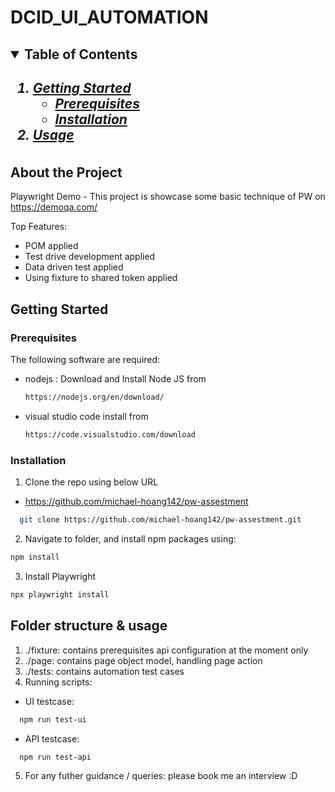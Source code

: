 # DCID_UI_AUTOMATION

<!-- TABLE OF CONTENTS -->
<h2>
    <details open="open">
        <summary class="normal">Table of Contents</summary>
        <h5>
          <ol>
            <li>
              <a href="#about the Project">Getting Started</a>
              <ul>
                <li><a href="#prerequisites">Prerequisites</a>
                <li><a href="#installation">Installation</a>
              </ul>
            </li>
            <li><a href="#folder structure & usage">Usage</a></li>
          </ol>
        </h5>    
    </details>
</h2>

<!-- ABOUT THE PROJECT -->

## About the Project

Playwright Demo - This project is showcase some basic technique of PW on https://demoqa.com/

Top Features:

- POM applied
- Test drive development applied
- Data driven test applied
- Using fixture to shared token applied



## Getting Started

### Prerequisites

The following software are required:

- nodejs : Download and Install Node JS from
  ```sh
  https://nodejs.org/en/download/
  ```
- visual studio code install from
   ```sh
  https://code.visualstudio.com/download
  ```  
### Installation

1. Clone the repo using below URL
  - https://github.com/michael-hoang142/pw-assestment
```sh
  git clone https://github.com/michael-hoang142/pw-assestment.git
```

2. Navigate to folder, and install npm packages using:

```sh
npm install
```

3. Install Playwright
```sh
npx playwright install
```

<!-- USAGE EXAMPLES-->

## Folder structure & usage

1. ./fixture: contains prerequisites api configuration at the moment only 
2. ./page: contains page object model, handling page action
3. ./tests: contains automation test cases
4. Running scripts:
  - UI testcase: 
  ```sh
    npm run test-ui
  ```
  - API testcase: 
  ```sh
    npm run test-api
  ```
5. For any futher guidance / queries: please book me an interview :D 